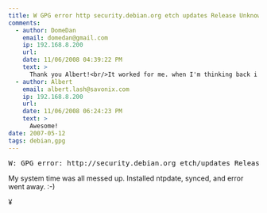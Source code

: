 ```yaml
---
title: W GPG error http security.debian.org etch updates Release Unknown error executing gpgv
comments:
  - author: DomeDan
    email: domedan@gmail.com
    ip: 192.168.8.200
    url:
    date: 11/06/2008 04:39:22 PM
    text: >
      Thank you Albert!<br/>It worked for me. when I'm thinking back i remember that i saw this strange warning, something like "...in the future" when i were installing a package.<br/>And now it all makes sense! :)
  - author: Albert
    email: albert.lash@savonix.com
    ip: 192.168.8.200
    url:
    date: 11/06/2008 06:24:23 PM
    text: >
      Awesome!
date: 2007-05-12
tags: debian,gpg
---
```

<pre>W: GPG error: http://security.debian.org etch/updates Release: Unknown error executing gpgv</pre>

My system time was all messed up. Installed ntpdate, synced, and error went away. :-)

¥

